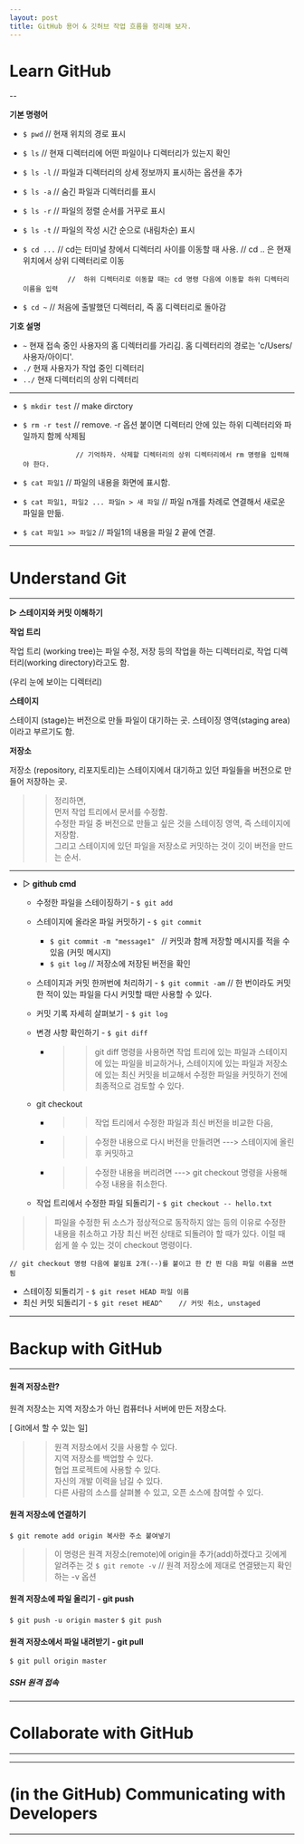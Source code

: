 ```yaml
---
layout: post
title: GitHub 용어 & 깃허브 작업 흐름을 정리해 보자.
---
```


# Learn GitHub

--

**기본 명령어**
  - `$ pwd`     // 현재 위치의 경로 표시
  - `$ ls`        // 현재 디렉터리에 어떤 파일이나 디렉터리가 있는지 확인
  - `$ ls -l`     // 파일과 디렉터리의 상세 정보까지 표시하는 옵션을 추가
  - `$ ls -a`    // 숨긴 파일과 디렉터리를 표시
  - `$ ls -r`    // 파일의 정렬 순서를 거꾸로 표시
  - `$ ls -t`    // 파일의 작성 시간 순으로 (내림차순) 표시
  - `$ cd ...`   // cd는 터미널 창에서 디렉터리 사이를 이동할 때 사용. // cd .. 은 현재 위치에서 상위 디렉터리로 이동      

                   //  하위 디렉터리로 이동할 때는 cd 명령 다음에 이동할 하위 디렉터리 이름을 입력
  - `$ cd ~`   // 처음에 출발했던 디렉터리, 즉 홈 디렉터리로 돌아감


**기호	설명**
- `~`	현재 접속 중인 사용자의 홈 디렉터리를 가리김. 홈 디렉터리의 경로는 'c/Users/사용자/아이디'. 
- `./`	현재 사용자가 작업 중인 디렉터리
- `../`	현재 디렉터리의 상위 디렉터리
---
- `$ mkdir test`   // make dirctory 
- `$ rm -r test`    // remove. -r 옵션 붙이면 디렉터리 안에 있는 하위 디렉터리와 파일까지 함께 삭제됨

                   // 기억하자. 삭제할 디렉터리의 상위 디렉터리에서 rm 명령을 입력해야 한다.
- `$ cat 파일1`                                         // 파일의 내용을 화면에 표시함.
- `$ cat 파일1, 파일2 ... 파일n > 새 파일`        // 파일 n개를 차례로 연결해서 새로운 파일을 만듦.
- `$ cat 파일1 >> 파일2`                            // 파일1의 내용을 파일 2 끝에 연결.
---
# Understand Git
---

**▷ 스테이지와 커밋 이해하기**

 

**작업 트리**

작업 트리 (working tree)는 파일 수정, 저장 등의 작업을 하는 디렉터리로, 작업 디렉터리(working directory)라고도 함.

(우리 눈에 보이는 디렉터리)

 

**스테이지**

스테이지 (stage)는 버전으로 만들 파일이 대기하는 곳. 스테이징 영역(staging area)이라고 부르기도 함.

 

**저장소**

저장소 (repository, 리포지토리)는 스테이지에서 대기하고 있던 파일들을 버전으로 만들어 저장하는 곳.



>> 정리하면,                          
먼저 작업 트리에서 문서를 수정함.                             
수정한 파일 중 버전으로 만들고 싶은 것을 스테이징 영역, 즉 스테이지에 저장함.                         
그리고 스테이지에 있던 파일을 저장소로 커밋하는 것이 깃이 버전을 만드는 순서.                                    

 ---
+ ▷ **github cmd** 
  + 수정한 파일을 스테이징하기 - `$ git add`
  + 스테이지에 올라온 파일 커밋하기 - `$ git commit`
    + `$ git commit -m "message1" `   // 커밋과 함께 저장할 메시지를 적을 수 있음 (커밋 메시지)
    + `$ git log`   // 저장소에 저장된 버전을 확인
  + 스테이지과 커밋 한꺼번에 처리하기 - `$ git commit -am`   // 한 번이라도 커밋한 적이 있는 파일을 다시 커밋할 때만 사용할 수 있다.
  + 커밋 기록 자세히 살펴보기 - `$ git log`
  + 변경 사항 확인하기 - `$ git diff`  
      + >> git diff 명령을 사용하면 작업 트리에 있는 파일과 스테이지에 있는 파일을 비교하거나, 스테이지에 있는 파일과 저장소에 있는 최신 커밋을 비교해서 수정한 파일을 커밋하기 전에 최종적으로 검토할 수 있다.
  + git checkout
      + >> 작업 트리에서 수정한 파일과 최신 버전을 비교한 다음,               
      + >> 수정한 내용으로 다시 버전을 만들려면  ---> 스테이지에 올린 후 커밋하고           
      + >> 수정한 내용을 버리려면                    --->  git checkout 명령을 사용해 수정 내용을 취소한다.

  + 작업 트리에서 수정한 파일 되돌리기 - `$ git checkout -- hello.txt`

>> 파일을 수정한 뒤 소스가 정상적으로 동작하지 않는 등의 이유로 수정한 내용을 취소하고 가장 최신 버전 상태로 되돌려야 할 때가 있다. 이럴 때 쉽게 쓸 수 있는 것이 checkout 명령이다.

    // git checkout 명령 다음에 붙임표 2개(--)를 붙이고 한 칸 띈 다음 파일 이름을 쓰면 됨

  + 스테이징 되돌리기 - `$ git reset HEAD 파일 이름`
  + 최신 커밋 되돌리기 - `$ git reset HEAD^    // 커밋 취소, unstaged`

---
# Backup with GitHub
---
#### 원격 저장소란?
원격 저장소는 지역 저장소가 아닌 컴퓨터나 서버에 만든 저장소다.

[ Git에서 할 수 있는 일]
>> 원격 저장소에서 깃을 사용할 수 있다.              
지역 저장소를 백업할 수 있다.                             
협업 프로젝트에 사용할 수 있다.                                        
자신의 개발 이력을 남길 수 있다.                                       
다른 사람의 소스를 살펴볼 수 있고, 오픈 소스에 참여할 수 있다.                                         


#### 원격 저장소에 연결하기
`$ git remote add origin 복사한 주소 붙여넣기`
>> 이 명령은 원격 저장소(remote)에 origin을 추가(add)하겠다고 깃에게 알려주는 것
`$ git remote -v`    // 원격 저장소에 제대로 연결됐는지 확인하는 -v 옵션

#### 원격 저장소에 파일 올리기 - git push
`$ git push -u origin master`
`$ git push`
#### 원격 저장소에서 파일 내려받기 - git pull
`$ git pull origin master`
##### SSH 원격 접속 

---
# Collaborate with GitHub
---




---
# (in the GitHub) Communicating with Developers
---
